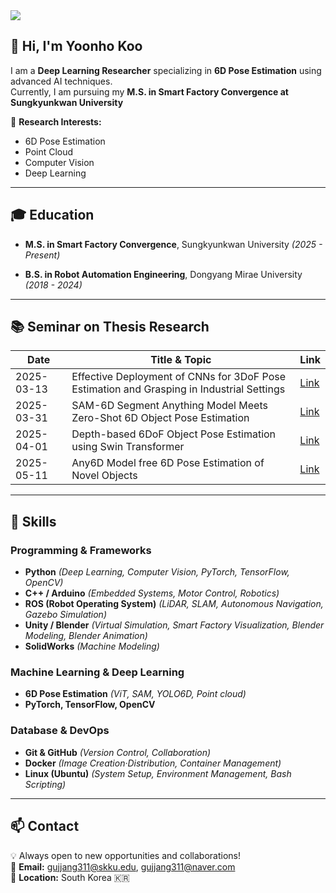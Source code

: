 <img src="https://capsule-render.vercel.app/api?type=waving&color=auto&height=300&section=header&text=🤗Hi!%20I'm%20Yoonho%20Koo&fontSize=70&fontAlign=50&fontAlignY=40" />

## 👋 Hi, I'm Yoonho Koo

I am a **Deep Learning Researcher** specializing in **6D Pose Estimation** using advanced AI techniques.  
Currently, I am pursuing my **M.S. in Smart Factory Convergence at Sungkyunkwan University**

🔬 **Research Interests:**
- 6D Pose Estimation
- Point Cloud
- Computer Vision
- Deep Learning
  
---

## 🎓 Education

- **M.S. in Smart Factory Convergence**, Sungkyunkwan University *(2025 - Present)*
  
- **B.S. in Robot Automation Engineering**, Dongyang Mirae University *(2018 - 2024)*
  
---

## 📚 Seminar on Thesis Research

| Date       | Title & Topic                                                                                         | Link  |
|------------|-------------------------------------------------------------------------------------------------------|-------|
| 2025-03-13 | Effective Deployment of CNNs for 3DoF Pose Estimation and Grasping in Industrial Settings             | [Link](https://www.youtube.com/watch?v=Xr6eF9ux5z4) |
| 2025-03-31 | SAM-6D Segment Anything Model Meets Zero-Shot 6D Object Pose Estimation                               | [Link](https://www.youtube.com/watch?v=eSFdqBNrNzU) |
| 2025-04-01 | Depth-based 6DoF Object Pose Estimation using Swin Transformer                                        | [Link](https://www.youtube.com/watch?v=T0psauag59g) |
| 2025-05-11 | Any6D Model free 6D Pose Estimation of Novel Objects                                                  | [Link](https://youtu.be/4i56bGquu9E?si=LJmBNw5eHnYaQ-Zs) |
---

## 🔧 Skills

### Programming & Frameworks
- **Python** *(Deep Learning, Computer Vision, PyTorch, TensorFlow, OpenCV)*
- **C++ / Arduino** *(Embedded Systems, Motor Control, Robotics)*
- **ROS (Robot Operating System)** *(LiDAR, SLAM, Autonomous Navigation, Gazebo Simulation)*
- **Unity / Blender** *(Virtual Simulation, Smart Factory Visualization, Blender Modeling, Blender Animation)*
- **SolidWorks** *(Machine Modeling)*

### Machine Learning & Deep Learning
- **6D Pose Estimation** *(ViT, SAM, YOLO6D, Point cloud)*
- **PyTorch, TensorFlow, OpenCV**

### Database & DevOps
- **Git & GitHub** *(Version Control, Collaboration)*
- **Docker** *(Image Creation·Distribution, Container Management)*
- **Linux (Ubuntu)** *(System Setup, Environment Management, Bash Scripting)*
  
---

  ## 📫 Contact
💡 Always open to new opportunities and collaborations!  
📧 **Email:** [gujjang311@skku.edu](mailto:gujjang311@skku.edu), [gujjang311@naver.com](mailto:gujjang311@naver.com)  
📍 **Location:** South Korea 🇰🇷
